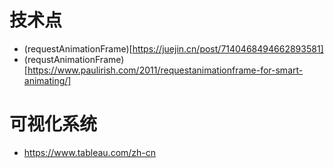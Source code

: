 
# 技术点
- (requestAnimationFrame)[https://juejin.cn/post/7140468494662893581]
-  (requstAnimationFrame)[https://www.paulirish.com/2011/requestanimationframe-for-smart-animating/]


# 可视化系统
- https://www.tableau.com/zh-cn